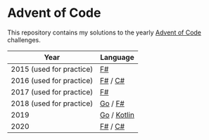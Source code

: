 # Advent of Code

This repository contains my solutions to the yearly [Advent of Code](https://adventofcode.com) challenges.

| Year                     | Language                              |
| ------------------------ | ------------------------------------- |
| 2015 (used for practice) | [F#](2015)                            |
| 2016 (used for practice) | [F#](2016/fsharp) / [C#](2016/csharp) |
| 2017 (used for practice) | [F#](2017)                            |
| 2018 (used for practice) | [Go](2018/go) / [F#](2018/fsharp)     |
| 2019                     | [Go](2019/go) / [Kotlin](2019/kotlin) |
| 2020                     | [F#](2020/fsharp) / [C#](2020/csharp) |
